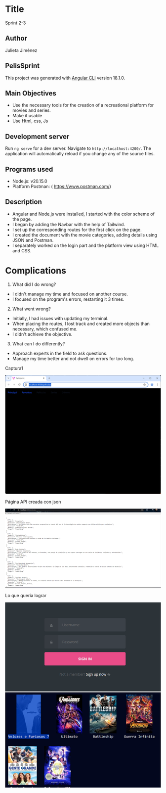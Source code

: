 # Title
Sprint 2-3
## Author
Julieta Jiménez

## PelisSprint

This project was generated with [Angular CLI](https://github.com/angular/angular-cli) version 18.1.0.
## Main Objectives
* Use the necessary tools for the creation of a recreational platform for movies and series.
* Make it usable
* Use Html, css, Js
## Development server

Run `ng serve` for a dev server. Navigate to `http://localhost:4200/`. The application will automatically reload if you change any of the source files.
## Programs used
* Node.js: v20.15.0
* Platform Postman: ( https://www.postman.com/)

## Description
* Angular and Node.js were installed, I started with the color scheme of the page.
* I began by adding the Navbar with the help of Tailwind.
* I set up the corresponding routes for the first click on the page.
* I created the document with the movie categories, adding details using JSON and Postman.
* I separately worked on the login part and the platform view using HTML and CSS.
# Complications
1. What did I do wrong?
* I didn't manage my time and focused on another course.
* I focused on the program's errors, restarting it 3 times.
2. What went wrong?
* Initially, I had issues with updating my terminal.
* When placing the routes, I lost track and created more objects than necessary, which           confused me.
* I didn't achieve the objective.
3.  What can I do differently?
* Approach experts in the field to ask questions.
* Manage my time better and not dwell on errors for too long.
<p>Captura1</p>
  <img src="1.png" alt="PaginaPrincipal" whith="15vw">
 <p>Página API creada con json</p>
<img src="2.png" alt="Elementos" whith="15vw">
 <p>Lo que quería lograr</p>
<img src="3.png" alt="Login" whith="15vw">
<img src="4.png" alt="Pelis" whith="15vw">


